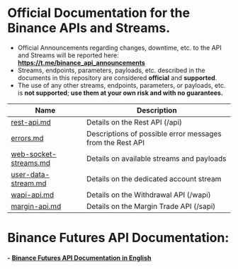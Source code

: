 # Official Documentation for the Binance APIs and Streams.
* Official Announcements regarding changes, downtime, etc. to the API and Streams will be reported here: **https://t.me/binance_api_announcements**
* Streams, endpoints, parameters, payloads, etc. described in the documents in this repository are considered **official** and **supported**.
* The use of any other streams, endpoints, parameters, or payloads, etc. is **not supported**; **use them at your own risk and with no guarantees.**


Name | Description
------------ | ------------ 
[rest-api.md](./rest-api.md) | Details on the Rest API (/api)
[errors.md](./errors.md) | Descriptions of possible error messages from the Rest API
[web-socket-streams.md](./web-socket-streams.md) | Details on available streams and payloads
[user-data-stream.md](./user-data-stream.md) | Details on the dedicated account stream
[wapi-api.md](./wapi-api.md) | Details on the Withdrawal API (/wapi)
[margin-api.md](./margin-api.md) | Details on the Margin Trade API (/sapi)



# Binance Futures API Documentation:

#### - [Binance Futures API Documentation in English](https://binanceapitest.github.io/Binance-Futures-API-doc/)
